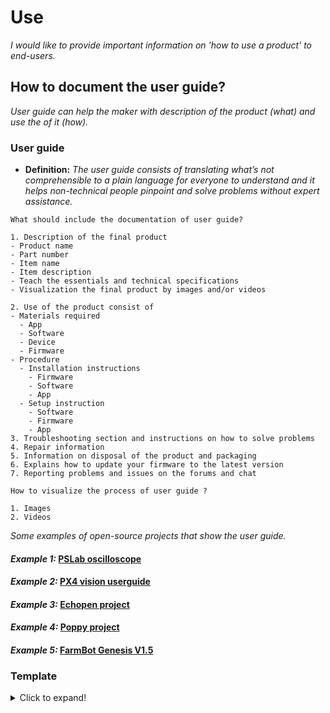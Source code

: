 # **Use**

*I would like to provide important information on 'how to use a product' to end-users.*

## **How to document the user guide?**

*User guide can help the maker with description of the product (what) and use the of it (how).* 

### **User guide** 

 - **Definition:** *The user guide consists of translating what’s not comprehensible to a plain language for everyone to understand and it helps non-technical people pinpoint and solve problems without expert assistance.*

  ```
What should include the documentation of user guide?

1. Description of the final product
  - Product name
  - Part number
  - Item name
  - Item description
  - Teach the essentials and technical specifications 
  - Visualization the final product by images and/or videos

2. Use of the product consist of
  - Materials required
    - App
    - Software
    - Device 
    - Firmware
  - Procedure
    - Installation instructions  
      - Firmware
      - Software
      - App
    - Setup instruction 
      - Software
      - Firmware
      - App
3. Troubleshooting section and instructions on how to solve problems 
4. Repair information
5. Information on disposal of the product and packaging
6. Explains how to update your firmware to the latest version
7. Reporting problems and issues on the forums and chat

How to visualize the process of user guide ?

1. Images 
2. Videos 
  ```
  
 *Some examples of open-source projects that show the user guide.*
  
 #### *Example 1:* [PSLab oscilloscope](https://docs.pslab.io/tutorials/oscilloscope.html#tutorials-oscilloscope--page-root) 
  
 #### *Example 2:* [PX4 vision userguide](https://docs.px4.io/master/en/#how-do-i-get-started)
 
 #### *Example 3:* [Echopen project](https://echopen.gitbooks.io/echopen_prototyping/content/introduction/new_introduction.html) 
 
 #### *Example 4:* [Poppy project ]( https://docs.poppy-project.org/en/)
 
 #### *Example 5:* [FarmBot Genesis V1.5 ]( https://genesis.farm.bot/v1.5/Extras/troubleshooting)

### Template
<details>
  <summary>Click to expand!</summary>
 
 ### Documentation of user guide
 
  #### 1. Description of product
  1. ...
     
 #### 2. Use of product
  1. Materials required
      * ...
  2. Procedure
      * ...
  3. Setup instruction
  4. Troubleshooting
  5. Repair information
  6. ...
 
</details>
